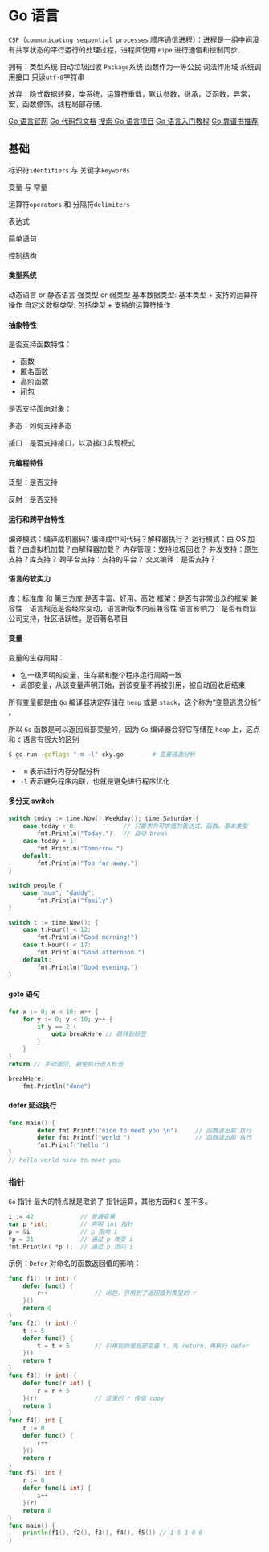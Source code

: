 # Go 语言

`CSP`（`communicating sequential processes` 顺序通信进程）：进程是一组中间没有共享状态的平行运行的处理过程，进程间使用 `Pipe` 进行通信和控制同步．

拥有：类型系统 自动垃圾回收 `Package`系统 函数作为一等公民 词法作用域 系统调用接口 只读`utf-8`字符串

放弃：隐式数据转换，类系统，运算符重载，默认参数，继承，泛函数，异常，宏，函数修饰，线程局部存储．

[Go 语言官网](https://golang.google.cn/)
[Go 代码包文档](http://godoc.org)
[搜索 Go 语言项目](https://gowalker.org/)
[Go 语言入门教程](http://c.biancheng.net/golang/)
[Go 靠谱书推荐](https://www.zhihu.com/question/30461290)

## 基础

标识符`identifiers` 与 关键字`keywords`

变量 与 常量

运算符`operators` 和 分隔符`delimiters`

表达式

简单语句

控制结构

#### 类型系统

动态语言 or 静态语言
强类型 or 弱类型
基本数据类型: 基本类型 + 支持的运算符操作
自定义数据类型: 包括类型 + 支持的运算符操作

#### 抽象特性

是否支持函数特性：

- 函数
- 匿名函数
- 高阶函数
- 闭包

是否支持面向对象：

多态：如何支持多态

接口：是否支持接口，以及接口实现模式

#### 元编程特性

泛型：是否支持

反射：是否支持

#### 运行和跨平台特性

编译模式：编译成机器码? 编译成中间代码？解释器执行？
运行模式：由 OS 加载？由虚拟机加载？由解释器加载？
内存管理：支持垃圾回收？
并发支持：原生支持？库支持？
跨平台支持：支持的平台？
交叉编译：是否支持？

#### 语言的软实力

库：标准库 和 第三方库 是否丰富、好用、高效
框架：是否有非常出众的框架
兼容性：语言规范是否经常变动，语言新版本向前兼容性
语言影响力：是否有商业公司支持，社区活跃性，是否著名项目

#### 变量

变量的生存周期：

- 包一级声明的变量，生存期和整个程序运行周期一致
- 局部变量，从该变量声明开始，到该变量不再被引用，被自动回收后结束

所有变量都是由 `Go` 编译器决定存储在 `heap` 或是 `stack`，这个称为“变量逃逸分析” 。

所以 `Go` 函数是可以返回局部变量的，因为 `Go` 编译器会将它存储在 `heap` 上，这点和 `C` 语言有很大的区别

```bash
$ go run -gcflags "-m -l" cky.go        # 变量逃逸分析
```

- `-m` 表示进行内存分配分析
- `-l` 表示避免程序内联，也就是避免进行程序优化

#### 多分支 switch

```go
switch today := time.Now().Weekday(); time.Saturday {
    case today + 0:             // 只要求为可求值的表达式、函数、基本类型
        fmt.Println("Today.")   // 自动 break
    case today + 1:
        fmt.Println("Tomorrow.")
    default:
        fmt.Println("Too far away.")
}

switch people {
    case "mum", "daddy":
        fmt.Println("family")
}

switch t := time.Now(); {
    case t.Hour() < 12:
        fmt.Println("Good morning!")
    case t.Hour() < 17:
        fmt.Println("Good afternoon.")
    default:
        fmt.Println("Good evening.")
}
```

#### goto 语句

```go
for x := 0; x < 10; x++ {
    for y := 0; y < 10; y++ {
        if y == 2 {
            goto breakHere // 跳转到标签
        }
    }
}
return // 手动返回, 避免执行进入标签

breakHere:
    fmt.Println("done")
```

#### defer 延迟执行

```go
func main() {
		defer fmt.Printf("nice to meet you \n")     // 函数退出前 执行
		defer fmt.Printf("world ")                  // 函数退出前 执行
		fmt.Printf("hello ")
}
// hello world nice to meet you
```

### 指针

`Go` 指针 最大的特点就是取消了 指针运算，其他方面和 `C` 差不多。

```go
i := 42             // 普通变量
var p *int;         // 声明 int 指针
p = &i              // p 指向 i
*p = 21             // 通过 p 改变 i
fmt.Println( *p );  // 通过 p 访问 i
```

示例：`Defer` 对命名的函数返回值的影响：

```go
func f1() (r int) {
	defer func() {
		r++             // 闭包，引用到了返回值列表里的 r
	}()
	return 0
}
func f2() (r int) {
	t := 5
	defer func() {
		t = t + 5       // 引用到的是局部变量 t，先 return，再执行 defer
	}()
	return t
}
func f3() (r int) {
	defer func(r int) {
		r = r + 5
	}(r)                // 这里的 r 传值 copy
	return 1
}
func f4() int {
	r := 0
	defer func() {
		r++
	}()
	return r
}
func f5() int {
	r := 0
	defer func(i int) {
		i++
	}(r)
	return 0
}
func main() {
	println(f1(), f2(), f3(), f4(), f5()) // 1 5 1 0 0
}
```
